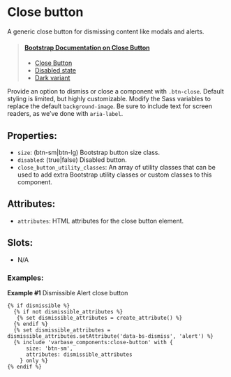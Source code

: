 # Close button

A generic close button for dismissing content like modals and alerts.

> #### [Bootstrap Documentation on Close Button](https://getbootstrap.com/docs/5.3/components/close-button/)
> * [Close Button](https://getbootstrap.com/docs/5.3/components/close-button/#example)
> * [Disabled state](https://getbootstrap.com/docs/5.3/components/close-button/#disabled-state)
> * [Dark variant](https://getbootstrap.com/docs/5.3/components/close-button/#dark-variant)

Provide an option to dismiss or close a component with `.btn-close`. Default styling is limited, but highly customizable. Modify the Sass variables to replace the default `background-image`. Be sure to include text for screen readers, as we’ve done with `aria-label`.

## Properties:
* `size`: (btn-sm|btn-lg) Bootstrap button size class.
* `disabled`: (true|false) Disabled button.
* `close_button_utility_classes`: An array of utility classes that can
                    be used to add extra Bootstrap utility classes or custom
                    classes to this component.

## Attributes:
* `attributes`: HTML attributes for the close button element.

## Slots:
* N/A

### Examples:

**Example #1** Dismissible Alert close button
```
{% if dismissible %}
  {% if not dismissible_attributes %}
   {% set dismissible_attributes = create_attribute() %}
  {% endif %}
  {% set dismissible_attributes = dismissible_attributes.setAttribute('data-bs-dismiss', 'alert') %}
  {% include 'varbase_components:close-button' with {
      size: 'btn-sm',
      attributes: dismissible_attributes
    } only %}
{% endif %}
```
